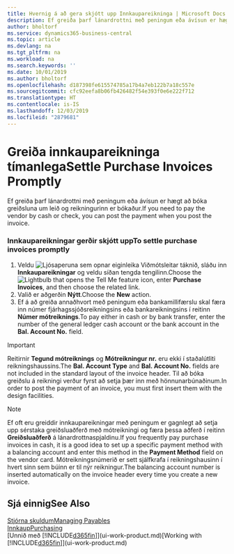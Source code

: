```yaml
---
title: Hvernig á að gera skjótt upp Innkaupareikninga | Microsoft Docs
description: Ef greiða þarf lánardrottni með peningum eða ávísun er hægt að láta gera nauðsynlega bókun um leið og reikningurinn er bókaður.
author: bholtorf
ms.service: dynamics365-business-central
ms.topic: article
ms.devlang: na
ms.tgt_pltfrm: na
ms.workload: na
ms.search.keywords: ''
ms.date: 10/01/2019
ms.author: bholtorf
ms.openlocfilehash: d187398fe615574785a17b4a7eb122b7a18c557e
ms.sourcegitcommit: cfc92eefa8b06fb426482f54e393f0e6e222f712
ms.translationtype: HT
ms.contentlocale: is-IS
ms.lasthandoff: 12/03/2019
ms.locfileid: "2879681"
---
```

# <a name="settle-purchase-invoices-promptly"></a><span data-ttu-id="87d76-103">Greiða innkaupareikninga tímanlega</span><span class="sxs-lookup"><span data-stu-id="87d76-103">Settle Purchase Invoices Promptly</span></span>
<span data-ttu-id="87d76-104">Ef greiða þarf lánardrottni með peningum eða ávísun er hægt að bóka greiðsluna um leið og reikningurinn er bókaður.</span><span class="sxs-lookup"><span data-stu-id="87d76-104">If you need to pay the vendor by cash or check, you can post the payment when you post the invoice.</span></span>  

### <a name="to-settle-purchase-invoices-promptly"></a><span data-ttu-id="87d76-105">Innkaupareikningar gerðir skjótt upp</span><span class="sxs-lookup"><span data-stu-id="87d76-105">To settle purchase invoices promptly</span></span>  
1. <span data-ttu-id="87d76-106">Veldu ![Ljósaperuna sem opnar eiginleika Viðmótsleitar](media/ui-search/search_small.png "Segðu mér hvað þú vilt gera") táknið, sláðu inn **Innkaupareikningar** og veldu síðan tengda tengilinn.</span><span class="sxs-lookup"><span data-stu-id="87d76-106">Choose the ![Lightbulb that opens the Tell Me feature](media/ui-search/search_small.png "Tell me what you want to do") icon, enter **Purchase Invoices**, and then choose the related link.</span></span>  
2. <span data-ttu-id="87d76-107">Valið er aðgerðin **Nýtt**.</span><span class="sxs-lookup"><span data-stu-id="87d76-107">Choose the **New** action.</span></span>  
3.  <span data-ttu-id="87d76-108">Ef á að greiða annaðhvort með peningum eða bankamillifærslu skal færa inn númer fjárhagssjóðsreikningsins eða bankareikningsins í reitinn **Númer mótreiknings**.</span><span class="sxs-lookup"><span data-stu-id="87d76-108">To pay either in cash or by bank transfer, enter the number of the general ledger cash account or the bank account in the **Bal. Account No.** field.</span></span>  

> [!IMPORTANT]  
>  <span data-ttu-id="87d76-109">Reitirnir **Tegund mótreiknings** og **Mótreikningur nr.** eru ekki í staðalútliti reikningshaussins.</span><span class="sxs-lookup"><span data-stu-id="87d76-109">The **Bal. Account Type** and **Bal. Account No.** fields are not included in the standard layout of the invoice header.</span></span> <span data-ttu-id="87d76-110">Til að bóka greiðslu á reikningi verður fyrst að setja þær inn með hönnunarbúnaðinum.</span><span class="sxs-lookup"><span data-stu-id="87d76-110">In order to post the payment of an invoice, you must first insert them with the design facilities.</span></span>  

> [!NOTE]  
>  <span data-ttu-id="87d76-111">Ef oft eru greiddir innkaupareikningar með peningum er gagnlegt að setja upp sérstaka greiðsluaðferð með mótreikningi og færa þessa aðferð í reitinn  **Greiðsluaðferð** á lánardrottnaspjaldinu.</span><span class="sxs-lookup"><span data-stu-id="87d76-111">If you frequently pay purchase invoices in cash, it is a good idea to set up a specific payment method with a balancing account and enter this method in the **Payment Method** field on the vendor card.</span></span> <span data-ttu-id="87d76-112">Mótreikningsnúmerið er sett sjálfkrafa í reikningshausinn í hvert sinn sem búinn er til nýr reikningur.</span><span class="sxs-lookup"><span data-stu-id="87d76-112">The balancing account number is inserted automatically on the invoice header every time you create a new invoice.</span></span>  

## <a name="see-also"></a><span data-ttu-id="87d76-113">Sjá einnig</span><span class="sxs-lookup"><span data-stu-id="87d76-113">See Also</span></span>  
[<span data-ttu-id="87d76-114">Stjórna skuldum</span><span class="sxs-lookup"><span data-stu-id="87d76-114">Managing Payables</span></span>](payables-manage-payables.md)  
[<span data-ttu-id="87d76-115">Innkaup</span><span class="sxs-lookup"><span data-stu-id="87d76-115">Purchasing</span></span>](purchasing-manage-purchasing.md)  
<span data-ttu-id="87d76-116">[Unnið með [!INCLUDE[d365fin](includes/d365fin_md.md)]](ui-work-product.md)</span><span class="sxs-lookup"><span data-stu-id="87d76-116">[Working with [!INCLUDE[d365fin](includes/d365fin_md.md)]](ui-work-product.md)</span></span>
